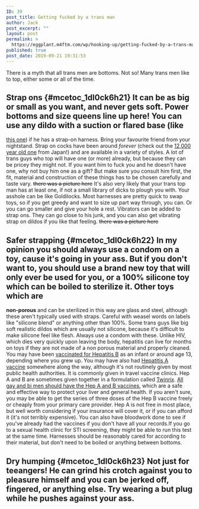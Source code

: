 ```yaml
---
ID: 39
post_title: Getting fucked by a trans man
author: Jack
post_excerpt: ""
layout: post
permalink: >
  https://eggplant.m4ftm.com/wp/hooking-up/getting-fucked-by-a-trans-man/
published: true
post_date: 2019-09-21 19:31:53
---
```

<p id="mcetoc_1dl0ck6h20">
  There is a myth that all trans men are bottoms. Not so! Many trans men like to top, either some or all of the time.
</p>

## Strap ons {#mcetoc_1dl0ck6h21} It can be as big or small as you want, and never gets soft. Power bottoms and size queens line up here! You can use any dildo with a suction or flared base (like 

[this one][1]) if he has a strap-on harness. Bring your favourite friend from your nightstand. Strap on cocks have been around *forever* (check out the [12,000 year old one][2] from Japan!) and are available in a variety of styles. A lot of trans guys who top will have one (or more) already, but because they can be pricey they might not. If you want him to fuck you and he doesn't have one, why not buy him one as a gift? But make sure you consult him first, the fit, material and construction of these things has to be chosen carefully and taste vary. <del>there was a picture here</del> It's also very likely that your trans top man has at least one, if not a small library of dicks to plough you with. Your asshole can be like Goldilocks. Most harnesses are pretty quick to swap toys, so if you get greedy and want to size up part way through, you can. Or you can go smaller and give your hole a rest. Vibrators can be added to strap ons. They can go close to his junk, and you can also get vibrating strap on dildos if you like that feeling. <del>there was a picture here</del> 
## Safer strapping {#mcetoc_1dl0ck6h22} In my opinion you should always use a condom on a toy, cause it's going in your ass. But if you don't want to, you should use a brand new toy that will only ever be used for you, or a 100% silicone toy which can be boiled to sterilize it. Other toys which are 

**non-porous** and can be sterilized in this way are glass and steel, although these aren't typically used with straps. Careful with weasel words on labels like "silicone blend" or anything other than 100%. Some trans guys like big soft realistic dildos which are usually not silicone, because it's difficult to make silicone feel like flesh. Always use a condom with these. Unlike HIV, which dies very quickly upon leaving the body, hepatitis can live for months on toys if they are not made of a non porous material and properly cleaned. You may have been [vaccinated for Hepatitis B][3] as an infant or around age 13, depending where you grew up. You may have also had [Hepatitis A vaccine][4] somewhere along the way, although it's not routinely given by most public health authorities. It is commonly given in travel vaccine clinics. Hep A and B are sometimes given together in a formulation called [Twinrix][5]. [All gay and bi men should have the Hep A and B vaccines][6], which are a safe and effective way to protect your liver and general health. If you aren't sure, you may be able to get the series of three doses of the Hep B vaccine freely or cheaply from your primary care provider. Hep A is not free in most place, but well worth considering if your insurance will cover it, or if you can afford it (it's not terribly expensive). You can also have bloodwork done to see if you've already had the vaccines if you don't have all your records.If you go to a sexual health clinic for STI screening, they might be able to run this test at the same time. Harnesses should be reasonably cared for according to their material, but don't need to be boiled or anything between bottoms. 
## Dry humping {#mcetoc_1dl0ck6h23} Not just for teeangers! He can grind his crotch against you to pleasure himself and you can be jerked off, fingered, or anything else. Try wearing a but plug while he pushes against your ass.

 [1]: http://www.priape.com/en/king-cock-10-dildo-with-balls.html
 [2]: http://www.thatposition.com/blog/august-2014/history-of-strap-on-sex
 [3]: http://www.cdc.gov/vaccines/vpd-vac/hepb/
 [4]: http://www.cdc.gov/vaccines/vpd-vac/hepa/default.htm
 [5]: http://www.polaristravelclinic.ca/why-should-i-bother-getting-a-twinrix-shot/
 [6]: http://www.cdc.gov/hepatitis/Populations/PDFs/HepGay-FactSheet.pdf